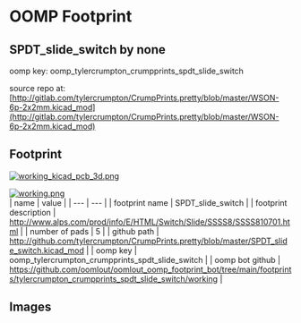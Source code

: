 # OOMP Footprint  
## SPDT_slide_switch  by none  
  
oomp key: oomp_tylercrumpton_crumpprints_spdt_slide_switch  
  
source repo at: [http://gitlab.com/tylercrumpton/CrumpPrints.pretty/blob/master/WSON-6p-2x2mm.kicad_mod](http://gitlab.com/tylercrumpton/CrumpPrints.pretty/blob/master/WSON-6p-2x2mm.kicad_mod)  
## Footprint  
  
[![working_kicad_pcb_3d.png](working_kicad_pcb_3d_600.png)](working_kicad_pcb_3d.png)  
  
[![working.png](working_600.png)](working.png)  
| name | value | 
| --- | --- | 
| footprint name | SPDT_slide_switch | 
| footprint description | http://www.alps.com/prod/info/E/HTML/Switch/Slide/SSSS8/SSSS810701.html | 
| number of pads | 5 | 
| github path | http://github.com/tylercrumpton/CrumpPrints.pretty/blob/master/SPDT_slide_switch.kicad_mod | 
| oomp key | oomp_tylercrumpton_crumpprints_spdt_slide_switch | 
| oomp bot github | https://github.com/oomlout/oomlout_oomp_footprint_bot/tree/main/footprints/tylercrumpton_crumpprints_spdt_slide_switch/working | 
## Images  
